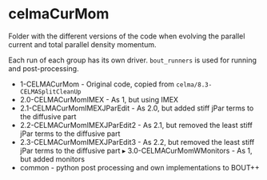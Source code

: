 # celmaCurMom

Folder with the different versions of the code when evolving the parallel current and
total parallel density momentum.

Each run of each group has its own driver. `bout_runners` is used for running
and post-processing.

* 1-CELMACurMom - Original code, copied from `celma/8.3-CELMASplitCleanUp`
* 2.0-CELMACurMomIMEX - As 1, but using IMEX
* 2.1-CELMACurMomIMEXJParEdit - As 2.0, but added stiff jPar terms to the diffusive part
* 2.2-CELMACurMomIMEXJParEdit2 - As 2.1, but removed the least stiff jPar terms to the diffusive part
* 2.3-CELMACurMomIMEXJParEdit3 - As 2.2, but removed the least stiff jPar terms to the diffusive part
▸ 3.0-CELMACurMomWMonitors - As 1, but added monitors
* common - python post processing and own implementations to BOUT++
